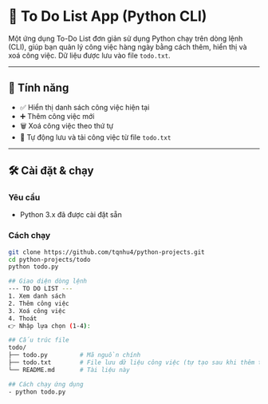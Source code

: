 # 📝 To Do List App (Python CLI)

Một ứng dụng To-Do List đơn giản sử dụng Python chạy trên dòng lệnh (CLI), giúp bạn quản lý công việc hàng ngày bằng cách thêm, hiển thị và xoá công việc. Dữ liệu được lưu vào file `todo.txt`.

---

## 🚀 Tính năng

- ✅ Hiển thị danh sách công việc hiện tại
- ➕ Thêm công việc mới
- 🗑 Xoá công việc theo thứ tự
- 💾 Tự động lưu và tải công việc từ file `todo.txt`

---

## 🛠 Cài đặt & chạy

### Yêu cầu
- Python 3.x đã được cài đặt sẵn

### Cách chạy

```bash
git clone https://github.com/tqnhu4/python-projects.git
cd python-projects/todo
python todo.py

## Giao diện dòng lệnh
--- TO DO LIST ---
1. Xem danh sách
2. Thêm công việc
3. Xoá công việc
4. Thoát
👉 Nhập lựa chọn (1-4):

## Cấu trúc file
todo/
├── todo.py         # Mã nguồn chính
├── todo.txt        # File lưu dữ liệu công việc (tự tạo sau khi thêm task)
└── README.md       # Tài liệu này

## Cách chạy ứng dụng
- python todo.py
